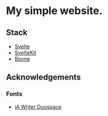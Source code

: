 # My simple website.

## Stack
- [Svelte](https://svelte.dev/)
- [SvelteKit](https://kit.svelte.dev/)
- [Biome](https://biomejs.dev/)

## Acknowledgements
### Fonts
- [iA Writer Duospace](https://github.com/iaolo/iA-Fonts)